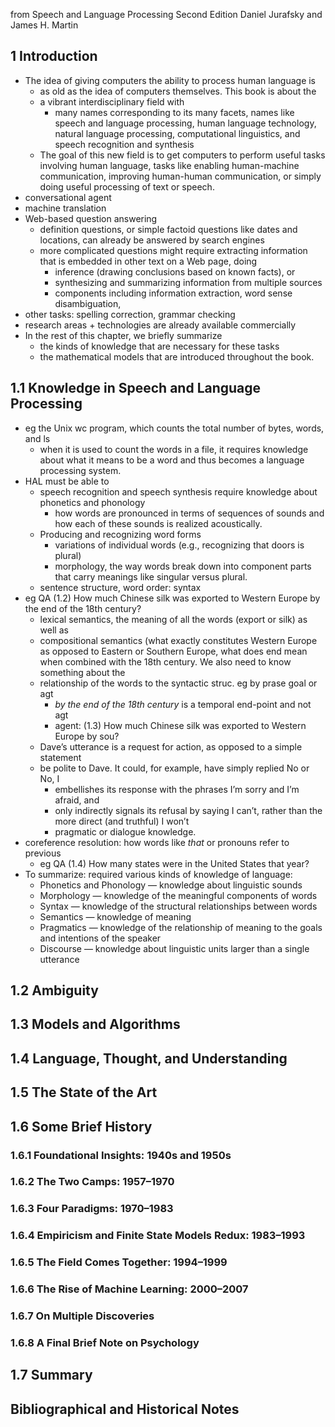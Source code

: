 from Speech and Language Processing Second Edition
Daniel Jurafsky and James H. Martin

## 1 Introduction

* The idea of giving computers the ability to process human language is
  * as old as the idea of computers themselves. This book is about the
  * a vibrant interdisciplinary field with
    * many names corresponding to its many facets, names like
      speech and language processing, human language technology, natural
      language processing, computational linguistics, and speech recognition
      and synthesis
  * The goal of this new field is to
    get computers to perform useful tasks involving human language, tasks like
    enabling human-machine communication, improving human-human communication,
    or simply doing useful processing of text or speech.
* conversational agent
* machine translation
* Web-based question answering
  * definition questions, or simple factoid questions like dates and locations,
    can already be answered by search engines
  * more complicated questions might require extracting information that is
    embedded in other text on a Web page, doing
    * inference (drawing conclusions based on known facts), or
    * synthesizing and summarizing information from multiple sources 
    * components including information extraction, word sense disambiguation,
* other tasks: spelling correction, grammar checking
* research areas + technologies are already available commercially
* In the rest of this chapter, we briefly summarize
  * the kinds of knowledge that are necessary for these tasks
  * the mathematical models that are introduced throughout the book.

## 1.1 Knowledge in Speech and Language Processing 

* eg the Unix wc program, which counts the total number of bytes, words, and ls
  * when it is used to count the words in a file, it requires knowledge about
    what it means to be a word and thus becomes a language processing system.
* HAL must be able to
  * speech recognition and speech synthesis
    require knowledge about phonetics and phonology
    * how words are pronounced in terms of sequences of sounds and how each of
      these sounds is realized acoustically.
  * Producing and recognizing word forms 
    * variations of individual words (e.g., recognizing that doors is plural)
    * morphology, the way words break down into component parts that carry
      meanings like singular versus plural.
  * sentence structure, word order: syntax
* eg QA (1.2) How much Chinese silk was exported to Western Europe by the end
  of the 18th century?
  * lexical semantics, the meaning of all the words (export or silk) as well as
  * compositional semantics (what exactly constitutes Western Europe as opposed
    to Eastern or Southern Europe, what does end mean when combined with the
    18th century. We also need to know something about the
  * relationship of the words to the syntactic struc. eg by prase goal or agt
    * _by the end of the 18th century_ is a temporal end-point and not agt
    * agent: (1.3) How much Chinese silk was exported to Western Europe by sou?
  * Dave’s utterance is a request for action, as opposed to a simple statement
  * be polite to Dave. It could, for example, have simply replied No or No, I
    * embellishes its response with the phrases I’m sorry and I’m afraid, and
    * only indirectly signals its refusal by saying I can’t, rather than the
      more direct (and truthful) I won’t
    * pragmatic or dialogue knowledge.
* coreference resolution: how words like _that_ or pronouns refer to previous
  * eg QA (1.4) How many states were in the United States that year?
* To summarize: required various kinds of knowledge of language:
  * Phonetics and Phonology — knowledge about linguistic sounds 
  * Morphology — knowledge of the meaningful components of words 
  * Syntax — knowledge of the structural relationships between words 
  * Semantics — knowledge of meaning 
  * Pragmatics — knowledge of the relationship of meaning to the goals and
    intentions of the speaker
  * Discourse — knowledge about linguistic units larger than a single utterance

## 1.2 Ambiguity 

## 1.3 Models and Algorithms 

## 1.4 Language, Thought, and Understanding 

## 1.5 The State of the Art 

## 1.6 Some Brief History 

### 1.6.1 Foundational Insights: 1940s and 1950s 

### 1.6.2 The Two Camps: 1957–1970 

### 1.6.3 Four Paradigms: 1970–1983 

### 1.6.4 Empiricism and Finite State Models Redux: 1983–1993

### 1.6.5 The Field Comes Together: 1994–1999 

### 1.6.6 The Rise of Machine Learning: 2000–2007 

### 1.6.7 On Multiple Discoveries 

### 1.6.8 A Final Brief Note on Psychology 

## 1.7 Summary 

## Bibliographical and Historical Notes 
